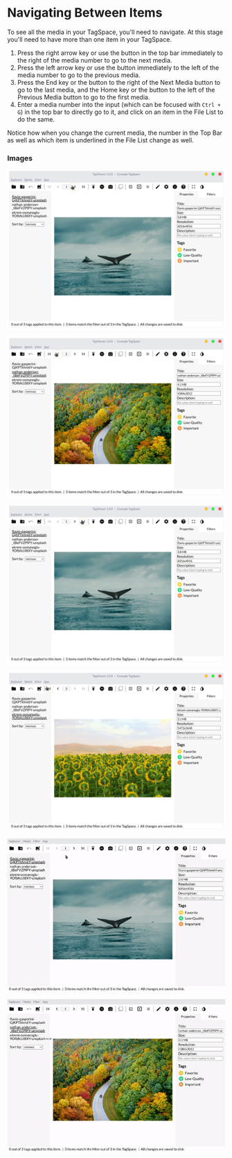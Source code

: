 # Navigating Between Items

To see all the media in your TagSpace, you'll need to navigate. At this stage you'll need to have more than one item in your TagSpace.

1. Press the right arrow key or use the button in the top bar immediately to the right of the media number to go to the next media.
2. Press the left arrow key or use the button immediately to the left of the media number to go to the previous media.
3. Press the End key or the button to the right of the Next Media button to go to the last media, and the Home key or the button to the left of the Previous Media button to go to the first media.
4. Enter a media number into the input \(which can be focused with `Ctrl + G`\) in the top bar to directly go to it, and click on an item in the File List to do the same.

Notice how when you change the current media, the number in the Top Bar as well as which item is underlined in the File List change as well.

### Images

![Step 1: The location of the Next Media button in the Top Bar](../.gitbook/assets/nextmedia.png)

![Step 2: The location of the Previous Media button in the Top Bar](../.gitbook/assets/previousmedia.png)

![Step 3: The location of the Last Media button in the Top Bar](../.gitbook/assets/lastmedia.png)

![Step 3: The location of the First Media button in the Top Bar](../.gitbook/assets/firstmedia.png)

![Step 4: Inputting the media number directly to go to it](../.gitbook/assets/inputmedianumber.gif)

![Step 4: Clicking an item in the File List to open it](../.gitbook/assets/filelistnavigation.gif)

